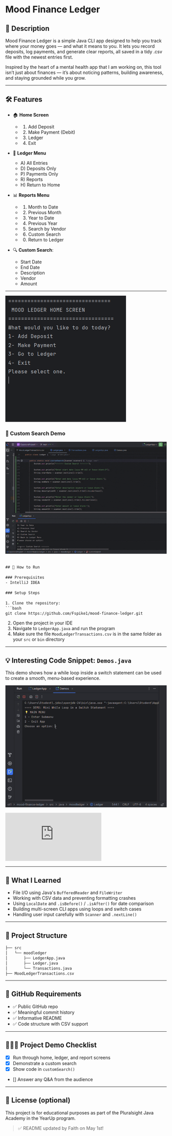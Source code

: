 
# Mood Finance Ledger

## 📘 Description

Mood Finance Ledger is a simple Java CLI app designed to help you track where your money goes — and what it means to you. It lets you record deposits, log payments, and generate clear reports, all saved in a tidy .csv file with the newest entries first.

Inspired by the heart of a mental health app that I am working on, this tool isn’t just about finances — it’s about noticing patterns, building awareness, and staying grounded while you grow.

---

## 🛠️ Features

- 🏠 **Home Screen**
  - 1) Add Deposit
  - 2) Make Payment (Debit)
  - 3) Ledger
  - 4) Exit

- 📓 **Ledger Menu**
  - A) All Entries
  - D) Deposits Only
  - P) Payments Only
  - R) Reports
  - H) Return to Home

- 📊 **Reports Menu**
  - 1) Month to Date
  - 2) Previous Month
  - 3) Year to Date
  - 4) Previous Year
  - 5) Search by Vendor
  - 6) Custom Search
  - 0) Return to Ledger

- 🔍 **Custom Search**:
  - Start Date
  - End Date
  - Description
  - Vendor
  - Amount


---



![Mood Ledger Home Screen](https://github.com/Fspike1/mood-finance-ledger/blob/main/Mood%20ledger%20home%20screen.png?raw=true)




### 🎥 Custom Search Demo
![Custom Search Demo](CustomSearch_GIF.gif)

```

## 🚀 How to Run

### Prerequisites
- IntelliJ IDEA 

### Setup Steps

1. Clone the repository:
```bash
git clone https://github.com/Fspike1/mood-finance-ledger.git
```

2. Open the project in your IDE  
3. Navigate to `LedgerApp.java` and run the program  
4. Make sure the file `MoodLedgerTransactions.csv` is in the same folder as your `src` or `bin` directory

---

## 💡 Interesting Code Snippet: `Demos.java`

This demo shows how a while loop inside a switch statement can be used to create a smooth, menu-based experience.

![Interesting Code Demo](InterestingCodeSnippet.gif)

![Interesting Code Snippet in Detail](https://github.com/Fspike1/mood-finance-ledger/blob/2d282a8b723abf5dd8afa26ea88a3958971197c1/src/java/moodledger/Demos.java#L5)

---

## 🧠 What I Learned

- File I/O using Java's `BufferedReader` and `FileWriter`
- Working with CSV data and preventing formatting crashes
- Using `LocalDate` and `.isBefore()` / `.isAfter()` for date comparison
- Building multi-screen CLI apps using loops and switch cases
- Handling user input carefully with `Scanner` and `.nextLine()`

---

## 🧱 Project Structure

```text
├── src
│   └── moodledger
│       ├── LedgerApp.java
│       ├── Ledger.java
│       └── Transactions.java
├── MoodLedgerTransactions.csv
```

---

## 📌 GitHub Requirements

- ✅ Public GitHub repo  
- ✅ Meaningful commit history  
- ✅ Informative README  
- ✅ Code structure with CSV support

---

## 👩🏽‍🏫 Project Demo Checklist

- [x] Run through home, ledger, and report screens
- [x] Demonstrate a custom search
- [x] Show code in `customSearch()`
- [] Answer any Q&A from the audience

---

## 📃 License (optional)
This project is for educational purposes as part of the Pluralsight Java Academy in the YearUp program.
> ✅ README updated by Faith on May 1st!
